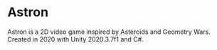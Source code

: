 # Astron
Astron is a 2D video game inspired by Asteroids and Geometry Wars. Created in 2020 with Unity 2020.3.7f1 and C#.
